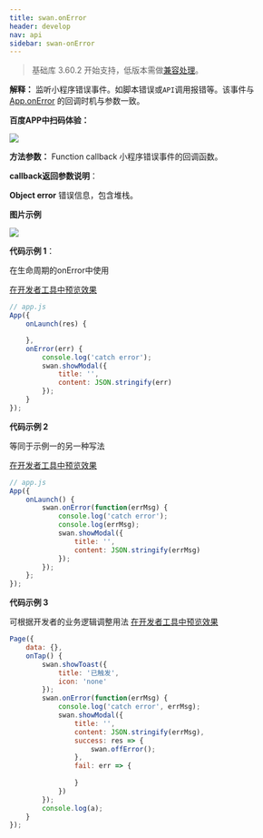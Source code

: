 ```yaml
---
title: swan.onError
header: develop
nav: api
sidebar: swan-onError
---
```



 
> 基础库 3.60.2 开始支持，低版本需做[兼容处理](https://smartprogram.baidu.com/docs/develop/swan/compatibility/)。

**解释：** 监听小程序错误事件。如脚本错误或`API`调用报错等。该事件与 [App.onError](/develop/framework/app_service_register/) 的回调时机与参数一致。

**百度APP中扫码体验：**

<img src="https://b.bdstatic.com/miniapp/assets/images/doc_demo/onError.png"  class="demo-qrcode-image" />

**方法参数：** Function callback
小程序错误事件的回调函数。

**callback返回参数说明**：

**Object error**
错误信息，包含堆栈。

**图片示例**

<div class="m-doc-custom-examples">
    <div class="m-doc-custom-examples-correct">
        <img src="https://b.bdstatic.com/miniapp/images/onError.gif">
    </div>
    <div class="m-doc-custom-examples-correct">
        <img src=" ">
    </div>
    <div class="m-doc-custom-examples-correct">
        <img src=" ">
    </div>     
</div>

**代码示例 1**：

 
在生命周期的onError中使用  

<a href="swanide://fragment/7d5fb8de42baef8e46627d5e1a027d8e1572848925501" title="在开发者工具中预览效果" target="_self">在开发者工具中预览效果</a>

```js
// app.js
App({
    onLaunch(res) {

    },
    onError(err) {
        console.log('catch error');
        swan.showModal({
            title: '',
            content: JSON.stringify(err)
        });
    }
});

```
**代码示例 2**

等同于示例一的另一种写法 

<a href="swanide://fragment/3b777b5572d06daebc52320221400de11572848996819" title="在开发者工具中预览效果" target="_self">在开发者工具中预览效果</a>

```js
// app.js
App({
    onLaunch() {
        swan.onError(function(errMsg) {
            console.log('catch error');
            console.log(errMsg);
            swan.showModal({
                title: '',
                content: JSON.stringify(errMsg)
            });
        });
    };
});
```

**代码示例 3**

可根据开发者的业务逻辑调整用法 
<a href="swanide://fragment/8efbf176816348c943901a2e541563271573098386086" title="在开发者工具中预览效果" target="_self">在开发者工具中预览效果</a>

```js
Page({
    data: {},
    onTap() {
        swan.showToast({
            title: '已触发',
            icon: 'none'
        });
        swan.onError(function(errMsg) {
            console.log('catch error', errMsg);
            swan.showModal({
                title: '',
                content: JSON.stringify(errMsg),
                success: res => {
                    swan.offError();
                },
                fail: err => {
                    
                }
            })
        });
        console.log(a);
    }
});

```
